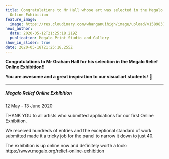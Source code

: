 ```yaml
---
title: Congratulations to Mr Hall whose art was selected in the Megalo Relief
  Online Exhibition
feature_image:
  image: https://res.cloudinary.com/whanganuihigh/image/upload/v1589837140/News/Graham_Hall._May_2020.Relief_Catalogue_202010.jpg
news_author:
  date: 2020-05-12T21:25:18.219Z
  publication: Megalo Print Studio and Gallery
show_in_slider: true
date: 2020-05-18T21:25:18.255Z
---
```

**Congratulations to Mr Graham Hall for his selection in the Megalo Relief Online Exhibition!!** 

**You are awesome and a great inspiration to our visual art students!**  🙂

- - -

##### Megalo Relief Online Exhibition  
12 May - 13 June 2020

THANK YOU to all artists who submitted applications for our first Online Exhibition. 

We received hundreds of entries and the exceptional standard of work submitted made it a tricky job for the panel to narrow it down to just 40. 

The exhibition is up online now and definitely worth a look: <https://www.megalo.org/relief-online-exhibition>